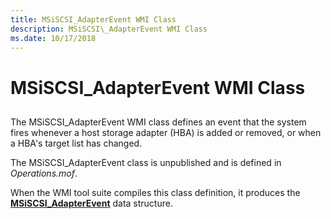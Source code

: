 ```yaml
---
title: MSiSCSI_AdapterEvent WMI Class
description: MSiSCSI\_AdapterEvent WMI Class
ms.date: 10/17/2018
---
```


# MSiSCSI\_AdapterEvent WMI Class


## <span id="ddk_msiscsi_adapterevent_wmi_class_kr"></span><span id="DDK_MSISCSI_ADAPTEREVENT_WMI_CLASS_KR"></span>


The MSiSCSI\_AdapterEvent WMI class defines an event that the system fires whenever a host storage adapter (HBA) is added or removed, or when a HBA's target list has changed.

The MSiSCSI\_AdapterEvent class is unpublished and is defined in *Operations.mof*.

When the WMI tool suite compiles this class definition, it produces the [**MSiSCSI\_AdapterEvent**](/windows-hardware/drivers/ddi/iscsiop/ns-iscsiop-_msiscsi_adapterevent) data structure.

 

